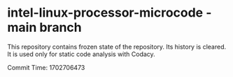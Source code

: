 # intel-linux-processor-microcode - main branch

This repository contains frozen state of the repository.
Its history is cleared. It is used only for static code
analysis with Codacy.

Commit Time: 1702706473